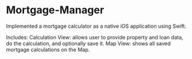 # Mortgage-Manager

Implemented a mortgage calculator as a native iOS application using Swift.

Includes:
Calculation View:  allows user to provide property and loan data, do the calculation, and optionally save it.
Map View: shows all saved mortgage calculations on the Map. 
